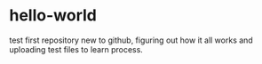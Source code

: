 # hello-world
test first repository
new to github, figuring out how it all works and uploading test files to learn process.
